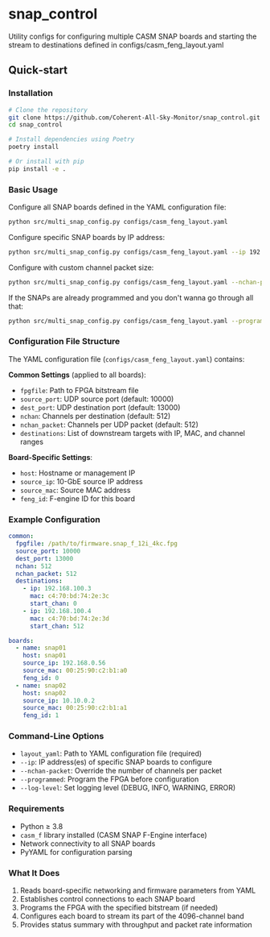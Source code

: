 # snap_control

Utility configs for configuring multiple CASM SNAP boards and starting the 
stream to destinations defined in configs/casm_feng_layout.yaml

## Quick‑start

### Installation

```bash
# Clone the repository
git clone https://github.com/Coherent-All-Sky-Monitor/snap_control.git
cd snap_control

# Install dependencies using Poetry
poetry install

# Or install with pip
pip install -e .
```

### Basic Usage

Configure all SNAP boards defined in the YAML configuration file:

```bash
python src/multi_snap_config.py configs/casm_feng_layout.yaml
```

Configure specific SNAP boards by IP address:

```bash
python src/multi_snap_config.py configs/casm_feng_layout.yaml --ip 192.168.0.56 192.168.0.127 192.168.0.101
```

Configure with custom channel packet size:

```bash
python src/multi_snap_config.py configs/casm_feng_layout.yaml --nchan-packet 256
```

If the SNAPs are already programmed and you don't wanna go through all that:

```bash
python src/multi_snap_config.py configs/casm_feng_layout.yaml --programmed
```

### Configuration File Structure

The YAML configuration file (`configs/casm_feng_layout.yaml`) contains:

**Common Settings** (applied to all boards):
- `fpgfile`: Path to FPGA bitstream file
- `source_port`: UDP source port (default: 10000)
- `dest_port`: UDP destination port (default: 13000)
- `nchan`: Channels per destination (default: 512)
- `nchan_packet`: Channels per UDP packet (default: 512)
- `destinations`: List of downstream targets with IP, MAC, and channel ranges

**Board-Specific Settings**:
- `host`: Hostname or management IP
- `source_ip`: 10-GbE source IP address
- `source_mac`: Source MAC address
- `feng_id`: F-engine ID for this board

### Example Configuration

```yaml
common:
  fpgfile: /path/to/firmware.snap_f_12i_4kc.fpg
  source_port: 10000
  dest_port: 13000
  nchan: 512
  nchan_packet: 512
  destinations:
    - ip: 192.168.100.3
      mac: c4:70:bd:74:2e:3c
      start_chan: 0
    - ip: 192.168.100.4
      mac: c4:70:bd:74:2e:3d
      start_chan: 512

boards:
  - name: snap01
    host: snap01
    source_ip: 192.168.0.56
    source_mac: 00:25:90:c2:b1:a0
    feng_id: 0
  - name: snap02
    host: snap02
    source_ip: 10.10.0.2
    source_mac: 00:25:90:c2:b1:a1
    feng_id: 1
```

### Command-Line Options

- `layout_yaml`: Path to YAML configuration file (required)
- `--ip`: IP address(es) of specific SNAP boards to configure
- `--nchan-packet`: Override the number of channels per packet
- `--programmed`: Program the FPGA before configuration
- `--log-level`: Set logging level (DEBUG, INFO, WARNING, ERROR)

### Requirements

- Python ≥ 3.8
- `casm_f` library installed (CASM SNAP F-Engine interface)
- Network connectivity to all SNAP boards
- PyYAML for configuration parsing

### What It Does

1. Reads board-specific networking and firmware parameters from YAML
2. Establishes control connections to each SNAP board
3. Programs the FPGA with the specified bitstream (if needed)
4. Configures each board to stream its part of the 4096-channel band
5. Provides status summary with throughput and packet rate information
